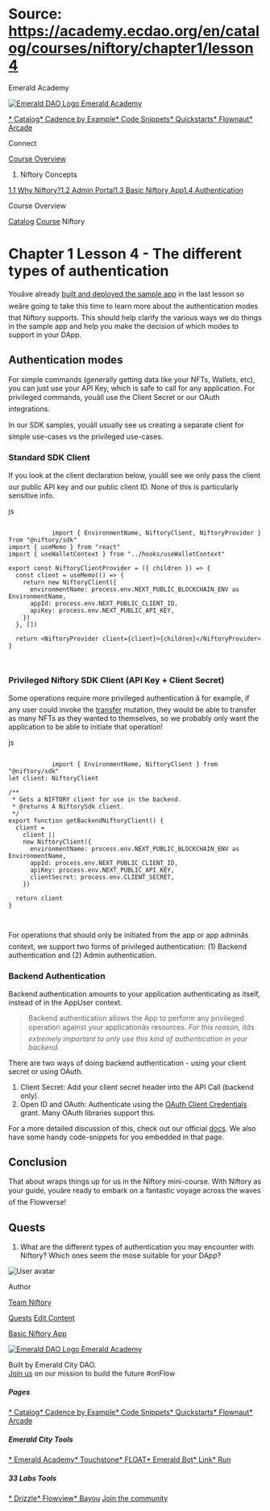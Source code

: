 # Source: https://academy.ecdao.org/en/catalog/courses/niftory/chapter1/lesson4





















Emerald Academy


[![Emerald DAO Logo](/ea-logo.png)
Emerald Academy](/en/)

[* Catalog](/en/catalog)[* Cadence by Example](/en/cadence-by-example)[* Code Snippets](/en/snippets)[* Quickstarts](/en/quickstarts)[* Flownaut](https://flownaut.ecdao.org)[* Arcade](https://arcade.ecdao.org)

Connect



[Course Overview](/en/catalog/courses/niftory)

1. Niftory Concepts

[1.1 Why Niftory?](/en/catalog/courses/niftory/chapter1/lesson1)[1.2 Admin Portal](/en/catalog/courses/niftory/chapter1/lesson2)[1.3 Basic Niftory App](/en/catalog/courses/niftory/chapter1/lesson3)[1.4 Authentication](/en/catalog/courses/niftory/chapter1/lesson4)

Course Overview


[Catalog](/en/catalog)
[Course](/en/catalog/courses/niftory)
Niftory

# Chapter 1 Lesson 4 - The different types of authentication

Youâve already [built and deployed the sample app](src/lib/content/courses/niftory/en/chapter1/lesson3.md) in the last lesson so weâre going to take this time to learn more about the authentication modes that Niftory supports. This should help clarify the various ways we do things in the sample app and help you make the decision of which modes to support in your DApp.

## Authentication modes

For simple commands (generally getting data like your NFTs, Wallets, etc), you can just use your API Key, which is safe to call for any application. For privileged commands, youâll use the Client Secret or our OAuth integrations.

In our SDK samples, youâll usually see us creating a separate client for simple use-cases vs the privileged use-cases.

### Standard SDK Client

If you look at the client declaration below, youâll see we only pass the client our public API key and our public client ID. None of this is particularly sensitive info.

js
```
		
			import { EnvironmentName, NiftoryClient, NiftoryProvider } from "@niftory/sdk"
import { useMemo } from "react"
import { useWalletContext } from "../hooks/useWalletContext"

export const NiftoryClientProvider = ({ children }) => {
  const client = useMemo(() => {
    return new NiftoryClient({
      environmentName: process.env.NEXT_PUBLIC_BLOCKCHAIN_ENV as EnvironmentName,
      appId: process.env.NEXT_PUBLIC_CLIENT_ID,
      apiKey: process.env.NEXT_PUBLIC_API_KEY,
    })
  }, [])

  return <NiftoryProvider client={client}>{children}</NiftoryProvider>
}
		 
	
```
### Privileged Niftory SDK Client (API Key + Client Secret)

Some operations require more privileged authentication â for example, if any user could invoke the [transfer](https://app.gitbook.com/o/ShoAj2x7X0erlYafyocL/s/1itXKRjyFqqWGYkUXFnP/core-concepts/nfts/transferring-nfts) mutation, they would be able to transfer as many NFTs as they wanted to themselves, so we probably only want the application to be able to initiate that operation!

js
```
		
			import { EnvironmentName, NiftoryClient } from "@niftory/sdk"
let client: NiftoryClient

/**
 * Gets a NIFTORY client for use in the backend.
 * @returns A NiftorySdk client.
 */
export function getBackendNiftoryClient() {
  client =
    client ||
    new NiftoryClient({
      environmentName: process.env.NEXT_PUBLIC_BLOCKCHAIN_ENV as EnvironmentName,
      appId: process.env.NEXT_PUBLIC_CLIENT_ID,
      apiKey: process.env.NEXT_PUBLIC_API_KEY,
      clientSecret: process.env.CLIENT_SECRET,
    })

  return client
}
		 
	
```

For operations that should only be initiated from the app or app adminâs context, we support two forms of privileged authentication: (1) Backend authentication and (2) Admin authentication.

### Backend Authentication

Backend authentication amounts to your application authenticating as itself, instead of in the AppUser context.

> Backend authentication allows the App to perform any privileged operation against your applicationâs resources. *For this reason, itâs extremely important to only use this kind of authentication in your backend.*

There are two ways of doing backend authentication - using your client secret or using OAuth.

1. Client Secret: Add your client secret header into the API Call (backend only).
2. Open ID and OAuth: Authenticate using the [OAuth Client Credentials](https://www.oauth.com/oauth2-servers/access-tokens/client-credentials/) grant. Many OAuth libraries support this.

For a more detailed discussion of this, check out our official [docs](https://docs.niftory.com/home/v/api/core-concepts/authentication/privileged-authentication). We also have some handy code-snippets for you embedded in that page.

## Conclusion

That about wraps things up for us in the Niftory mini-course. With Niftory as your guide, youâre ready to embark on a fantastic voyage across the waves of the Flowverse!

## Quests

1. What are the different types of authentication you may encounter with Niftory? Which ones seem the mose suitable for your DApp?

![User avatar](https://i.imgur.com/bymjTdC.png)

Author

[Team Niftory](https://twitter.com/niftory)


[Quests](#quests)
[Edit Content](https://github.com/emerald-dao/emerald-academy-v2/tree/main/src/lib/content/courses/niftory/en/chapter1/lesson4.md)


[Basic Niftory App](/en/catalog/courses/niftory/chapter1/lesson3)


[![Emerald DAO Logo](/ea-logo.png)
Emerald Academy](/en/)

Built by Emerald City DAO.  
[Join us](https://discord.gg/emerald-city-906264258189332541) on our mission to build the future #onFlow


##### Pages

[* Catalog](/en/catalog)[* Cadence by Example](/en/cadence-by-example)[* Code Snippets](/en/snippets)[* Quickstarts](/en/quickstarts)[* Flownaut](https://flownaut.ecdao.org)[* Arcade](https://arcade.ecdao.org)
##### Emerald City Tools

[* Emerald Academy](https://academy.ecdao.org/)[* Touchstone](https://touchstone.city/)[* FLOAT](https://floats.city/)[* Emerald Bot](https://bot.ecdao.org/)[* Link](https://link.ecdao.org/)[* Run](https://run.ecdao.org/)
##### 33 Labs Tools

[* Drizzle](https://drizzle33.app/)[* Flowview](https://flowview.app/)[* Bayou](https://bayou33.app/)
[Join the community](https://discord.gg/emerald-city-906264258189332541)



